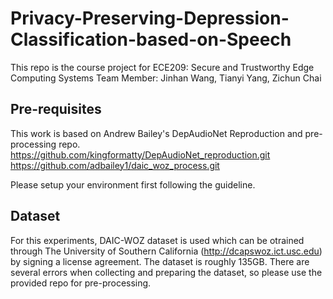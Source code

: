 # Privacy-Preserving-Depression-Classification-based-on-Speech

This repo is the course project for ECE209: Secure and Trustworthy Edge Computing Systems
Team Member: Jinhan Wang, Tianyi Yang, Zichun Chai

## Pre-requisites
This work is based on Andrew Bailey's DepAudioNet Reproduction and pre-processing repo.   
https://github.com/kingformatty/DepAudioNet_reproduction.git  
https://github.com/adbailey1/daic_woz_process.git  


Please setup your environment first following the guideline.

## Dataset
For this experiments, DAIC-WOZ dataset is used which can be otrained through The University of Southern California (http://dcapswoz.ict.usc.edu) by signing a license agreement. The dataset is roughly 135GB. There are several errors when collecting and preparing the dataset, so please use the provided repo for pre-processing. 

## 
